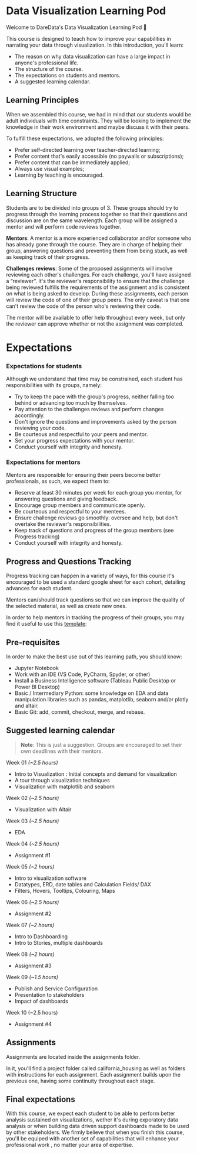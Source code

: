 # Data Visualization Learning Pod


Welcome to DareData's Data Visualization Learning Pod 🎉

This course is designed to teach how to improve your capabilities in narrating your data through visualization. In this introduction, you'll learn:

- The reason on why data visualization can have a large impact in anyone's professional life.
- The structure of the course.
- The expectations on students and mentors.
- A suggested learning calendar.

## Learning Principles

When we assembled this course, we had in mind that our students would be adult individuals with time constraints. They will be looking to implement the knowledge in their work environment and maybe discuss it with their peers.

To fulfill these expectations, we adopted the following principles:

- Prefer self-directed learning over teacher-directed learning;
- Prefer content that's easily accessible (no paywalls or subscriptions);
- Prefer content that can be immediately applied;
- Always use visual examples;
- Learning by teaching is encouraged.

## Learning Structure

Students are to be divided into groups of 3. These groups should try to progress through the learning process together so that their questions and discussion are on the same wavelength. Each group will be assigned a mentor and will perform code reviews together.

**Mentors**: A mentor is a more experienced collaborator and/or someone who has already gone through the course. They are in charge of helping their group, answering questions and preventing them from being stuck, as well as keeping track of their progress.

**Challenges reviews**: Some of the proposed assignments will involve reviewing each other's challenges. For each challenge, you'll have assigned a “reviewer”. It's the reviewer's responsibility to ensure that the challenge being reviewed fulfills the requirements of the assignment and is consistent on what is being asked to develop. During these assignments, each person will review the code of one of their group peers. The only caveat is that one can't review the code of the person who's reviewing their code.

The mentor will be available to offer help throughout every week, but only the reviewer can approve whether or not the assignment was completed.

# Expectations

### Expectations for students
Although we understand that time may be constrained, each student has responsibilities with its groups, namely:

- Try to keep the pace with the group's progress, neither falling too behind or advancing too much by themselves.
- Pay attention to the challenges reviews and perform changes accordingly.
- Don't ignore the questions and improvements asked by the person reviewing your code.
- Be courteous and respectful to your peers and mentor.
- Set your progress expectations with your mentor.
- Conduct yourself with integrity and honesty.

### Expectations for mentors

Mentors are responsible for ensuring their peers become better professionals, as such, we expect them to:

- Reserve at least 30 minutes per week for each group you mentor, for answering questions and giving feedback.
- Encourage group members and communicate openly.
- Be courteous and respectful to your mentees.
- Ensure challenge reviews go smoothly: oversee and help, but don't overtake the reviewer's responsibilities.
- Keep track of questions and progress of the group members (see Progress tracking)
- Conduct yourself with integrity and honesty.

## Progress and Questions Tracking

Progress tracking can happen in a variety of ways, for this course it's encouraged to be used a standard google sheet for each cohort, detailing advances for each student.

Mentors can/should track questions so that we can improve the quality of the selected material, as well as create new ones.

In order to help mentors in tracking the progress of their groups, you may find it useful to use this [template](./references/questions_and_tracking_template.xlsx):

## Pre-requisites
In order to make the best use out of this learning path, you should know:

- Jupyter Notebook
- Work with an IDE (VS Code, PyCharm, Spyder, or other)
- Install a Business Intelligence software (Tableau Public Desktop or Power BI Desktop)
- Basic / Intermediary Python: some knowledge on EDA and data manipulation libraries such as pandas, matplotlib, seaborn and/or plotly and altair.
- Basic Git: add, commit, checkout, merge, and rebase.


## Suggested learning calendar
> **Note**: This is just a suggestion. Groups are encouraged to set their own deadlines with their mentors.

Week 01 _(~2.5 hours)_

- Intro to Visualization : Initial concepts and demand for visualization
- A tour through visualization techniques 
- Visualization with matplotlib and seaborn

Week 02 _(~2.5 hours)_

- Visualization with Altair

Week 03 _(~2.5 hours)_

- EDA

Week 04 _(~2.5 hours)_

- Assignment #1

Week 05 _(~2 hours)_

- Intro to visualization software
- Datatypes, ERD, date tables and Calculation Fields/ DAX
- Filters, Hovers, Tooltips, Colouring, Maps

Week 06 _(~2.5 hours)_

- Assignment #2

Week 07 _(~2 hours)_
- Intro to Dashboarding
- Intro to Stories, multiple dashboards

Week 08 _(~2 hours)_

- Assignment #3

Week 09 _(~1.5 hours)_

- Publish and Service Configuration
- Presentation to stakeholders
- Impact of dashboards

Week 10 (~2.5 hours)

- Assignment #4

## Assignments

Assignments are located inside the assignments folder.

In it, you'll find a project folder called california_housing as well as folders with instructions for each assignment. Each assignment builds upon the previous one, having some continuity throughout each stage.

## Final expectations

With this course, we expect each student to be able to perform better analysis sustained on visualizations, wether it's during exporatory data analysis or when building data driven support dashboards made to be used by other stakeholders. 
We firmly believe that when you finish this course, you'll be equiped with another set of capabilities that will enhance your professional work , no matter your area of expertise.
